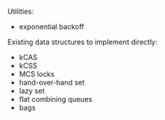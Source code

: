 Utilities:

 - exponential backoff

Existing data structures to implement directly:

 - kCAS
 - kCSS
 - MCS locks
 - hand-over-hand set
 - lazy set
 - flat combining queues
 - bags
